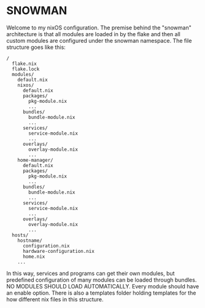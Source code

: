 # SNOWMAN
Welcome to my nixOS configuration. The premise behind the "snowman" architecture is that all modules are loaded in by the flake and then all custom modules are configured under the snowman namespace. The file structure goes like this:

```
/
  flake.nix
  flake.lock
  modules/
    default.nix
    nixos/
      default.nix
      packages/
        pkg-module.nix
        ...
      bundles/
        bundle-module.nix
        ...
      services/
        service-module.nix
        ...
      overlays/
        overlay-module.nix
        ...
    home-manager/
      default.nix
      packages/
        pkg-module.nix
        ...
      bundles/
        bundle-module.nix
        ...
      services/
        service-module.nix
        ...
      overlays/
        overlay-module.nix
        ...
  hosts/
    hostname/
      configuration.nix
      hardware-configuration.nix
      home.nix
    ...
```

In this way, services and programs can get their own modules, but predefined configuration of many modules can be loaded through bundles. NO MODULES SHOULD LOAD AUTOMATICALLY. Every module should have an enable option.
There is also a templates folder holding templates for the how different nix files in this structure.
